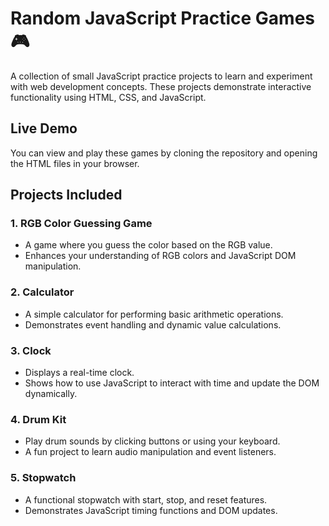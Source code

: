 # Random JavaScript Practice Games 🎮

A collection of small JavaScript practice projects to learn and experiment with web development concepts. These projects demonstrate interactive functionality using HTML, CSS, and JavaScript.

## Live Demo
You can view and play these games by cloning the repository and opening the HTML files in your browser.

## Projects Included

### 1. **RGB Color Guessing Game**
- A game where you guess the color based on the RGB value.
- Enhances your understanding of RGB colors and JavaScript DOM manipulation.

### 2. **Calculator**
- A simple calculator for performing basic arithmetic operations.
- Demonstrates event handling and dynamic value calculations.

### 3. **Clock**
- Displays a real-time clock.
- Shows how to use JavaScript to interact with time and update the DOM dynamically.

### 4. **Drum Kit**
- Play drum sounds by clicking buttons or using your keyboard.
- A fun project to learn audio manipulation and event listeners.

### 5. **Stopwatch**
- A functional stopwatch with start, stop, and reset features.
- Demonstrates JavaScript timing functions and DOM updates.
